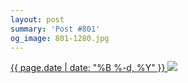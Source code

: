 ```yaml
---
layout: post
summary: 'Post #801'
og_image: 801-1280.jpg
---
```


<p>
 <time>
  <a href="/801">
   {{ page.date | date: "%B %-d, %Y" }}
  </a>
 </time>
 <a href="/801">
  <img sizes="(min-width: 700px) 50vw, calc(100vw - 2rem)" src="{{ site.assets_url }}/801-640.jpg" srcset="{{ site.assets_url }}/801-320.jpg 320w, {{ site.assets_url }}/801-640.jpg 640w, {{ site.assets_url }}/801-960.jpg 960w, {{ site.assets_url }}/801-1280.jpg 1280w"/>
 </a>
</p>
